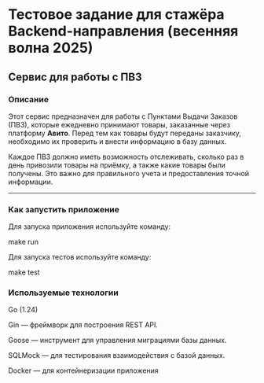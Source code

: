 # Тестовое задание для стажёра Backend-направления (весенняя волна 2025)

## Сервис для работы с ПВЗ

### Описание

Этот сервис предназначен для работы с Пунктами Выдачи Заказов (ПВЗ), которые ежедневно принимают товары, заказанные через платформу **Авито**. Перед тем как товары будут переданы заказчику, необходимо их проверить и внести информацию в базу данных. 

Каждое ПВЗ должно иметь возможность отслеживать, сколько раз в день привозили товары на приёмку, а также какие товары были получены. Это важно для правильного учета и предоставления точной информации.

---

### Как запустить приложение

Для запуска приложения используйте команду:

make run

Для запуска тестов используйте команду: 

make test

### Используемые технологии
Go (1.24)

Gin — фреймворк для построения REST API.

Goose — инструмент для управления миграциями базы данных.

SQLMock — для тестирования взаимодействия с базой данных.

Docker — для контейнеризации приложения
